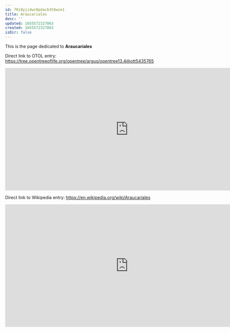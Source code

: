 ```yaml
---
id: 70i8yji4ws9pdacb3t6wze1
title: Araucariales
desc: ''
updated: 1655572327863
created: 1655572327863
isDir: false
---
```

This is the page dedicated to **Araucariales**


Direct link to OTOL entry: https://tree.opentreeoflife.org/opentree/argus/opentree13.4@ott5435765



<html>
    <body>
    <iframe src="https://tree.opentreeoflife.org/opentree/argus/opentree13.4@ott5435765"
    width="800" height="400" frameborder="0" allowfullscreen> </iframe>
    </body>
</html>
    


Direct link to Wikipedia entry: https://en.wikipedia.org/wiki/Araucariales



<html>
    <body>
    <iframe src="https://en.wikipedia.org/wiki/Araucariales"
    width="800" height="400" frameborder="0" allowfullscreen> </iframe>
    </body>
</html>
    
